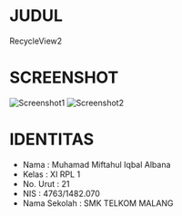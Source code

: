 # JUDUL
  RecycleView2

# SCREENSHOT
![Screenshot1](https://s15.postimg.org/mkxau105z/Screenshot_2016_11_04_16_54_55.png)
![Screenshot2](https://s15.postimg.org/70px3hq1j/Screenshot_2016_11_04_16_54_58.png)

# IDENTITAS
- Nama         : Muhamad Miftahul Iqbal Albana
- Kelas        : XI RPL 1
- No. Urut     : 21
- NIS          : 4763/1482.070
- Nama Sekolah : SMK TELKOM MALANG
